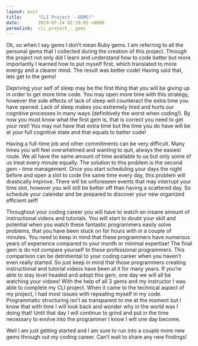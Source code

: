 ```yaml
---
layout: post
title:      "CLI Project - GEMS!"
date:       2019-07-24 02:19:05 +0000
permalink:  cli_project_-_gems
---
```



Ok, so when I say gems I don’t mean Ruby gems. I am referring to all the personal gems that I collected during the creation of this project. Through the project not only did I learn and understand how to code better but more importantly I learned how to put myself first, which translated to more energy and a clearer mind. The result was better code! Having said that, lets get to the gems! 

Depriving your self of sleep may be the first thing that you will be giving up in order to get more time code. You may open more time with this strategy, however the side effects of lack of sleep will counteract the extra time you have opened. Lack of sleep makes you extremely tired and hurts our cognitive processes in many ways (definitively the worst when coding!). By now you must know what the first gem is, that is correct you need to get your rest! You may not have that extra time but the time you do have will be at your full cognitive state and that equals to better code! 

Having a full-time job and other commitments can be very difficult. Many times you will feel overwhelmed and wanting to quit, always the easiest route. We all have the same amount of time available to us but only some of us treat every minute equally. The solution to this problem is the second gem - time management. Once you start scheduling your days the night before and open a slot to code the same time every day, this problem will drastically improve. There will be unforeseen events that may interrupt your time slot, however you will still be better off than having a scattered day. So schedule your calendar and be prepared to discover your new organized efficient self!   

Throughout your coding career you will have to watch an insane amount of instructional videos and tutorials. You will start to doubt your skill and potential when you watch these fantastic programmers easily solve problems, that you have been stuck on for hours with in a couple of minutes. You need to keep in mind that these programmers have numerous years of experience compared to your month or minimal expertise! The final gem is do not compare yourself to these professional programmers. This comparison can be detrimental to your coding career when you haven’t even really started. So just keep in mind that those programmers creating instructional and tutorial videos have been at it for many years. If you’re able to stay level headed and adopt this gem, one day we will all be watching your vidoes! 
With the help of all 3 gems and my instructor I was able to complete my CLI project. When it came to the technical aspect of my project, I had most issues with repeating myself in my code. Programmatic structuring isn’t as transparent to me at the moment but I know that with time I will look back and wonder why in the world was I doing that! Until that day I will continue to grind and put in the time necessary to evolve into the programmer I know I will one day become. 

Well I am just getting started and I am sure to run into a couple more new gems through out my coding career. Can’t wait to share any new findings! 


